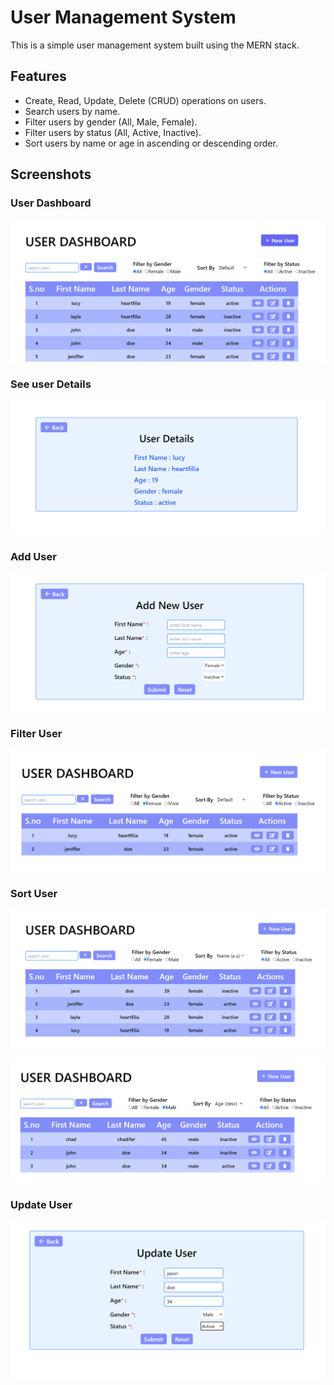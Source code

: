 
# User Management System

This is a simple user management system built using the MERN stack.

## Features

- Create, Read, Update, Delete (CRUD) operations on users.
- Search users by name.
- Filter users by gender (All, Male, Female).
- Filter users by status (All, Active, Inactive).
- Sort users by name or age in ascending or descending order.

## Screenshots

### User Dashboard
![Screenshot 1](images/pic1.png)

### See user Details
![Screenshot 1](images/pic2.png)

### Add User
![Screenshot 1](images/pic3.png)

### Filter User
![Screenshot 1](images/pic4.png)

### Sort User
![Screenshot 1](images/pic5.png)

![Screenshot 1](images/pic6.png)

### Update User
![Screenshot 1](images/pic7.png)

